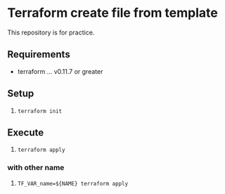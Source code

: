 # Terraform create file from template
This repository is for practice.

## Requirements
* terraform ... v0.11.7 or greater

## Setup
1. `terraform init`

## Execute
1. `terraform apply`

### with other name
1. `TF_VAR_name=${NAME} terraform apply`
